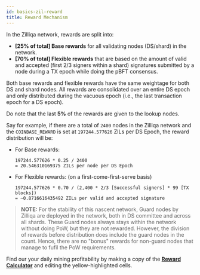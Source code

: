 ```yaml
---
id: basics-zil-reward
title: Reward Mechanism
---
```

In the Zilliqa network, rewards are split into:

* **[25% of total] Base rewards** for all validating nodes (DS/shard) in the network.
* **[70% of total] Flexible rewards** that are based on the amount of valid and accepted (first 2/3 signers within a shard) signatures submitted by a node during a TX epoch while doing the pBFT consensus.

Both base rewards and flexible rewards have the same weightage for both DS and shard nodes. All rewards are consolidated over an entire DS epoch and only distributed during the vacuous epoch (i.e., the last transaction epoch for a DS epoch).

Do note that the last **5%** of the rewards are given to the lookup nodes.

Say for example, if there are a total of `2400` nodes in the Zilliqa network and the `COINBASE_REWARD` is set at `197244.577626` ZILs per DS Epoch, the reward distribution will be:

- For Base rewards:
    ```shell
    197244.577626 * 0.25 / 2400
    = 20.546310169375 ZILs per node per DS Epoch
    ```
- For Flexible rewards: (on a first-come-first-serve basis)
    ```shell
    197244.577626 * 0.70 / (2,400 * 2/3 [Successful signers] * 99 [TX blocks])
    = ~0.8716616435492 ZILs per valid and accepted signature
    ```

> **NOTE:** For the stability of this nascent network, Guard nodes by Zilliqa are deployed in the network, both in DS committee and across all shards. These Guard nodes always stays within the network without doing PoW, but they are not rewarded. However, the division of rewards before distribution does include the guard nodes in the count. Hence, there are no "bonus" rewards for non-guard nodes that manage to fufil the PoW requirements.

Find our your daily mining profitability by making a copy of the [**Reward Calculator**](https://docs.google.com/spreadsheets/d/1iA3DvXMiAql6bf1mGHHxfGLICm0wZ2Gav5HzRkP81j4/edit?usp=sharing) and editing the yellow-highlighted cells.